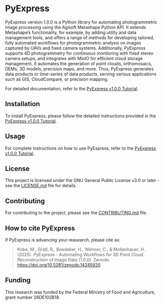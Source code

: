 # PyExpress

PyExpress version 1.0.0 is a Python library for automating photogrammetric image processing using the Agisoft Metashape Python API.
It extends Metashape’s functionality, for example, by adding utility and data management tools, and offers a range of methods for developing tailored,
fully automated workflows for photogrammetric analysis on images captured by UAVs and fixed camera systems.
Additionally, PyExpress supports 4D photogrammetry for continuous monitoring with fixed stereo camera setups, and integrates with MinIO for efficient cloud storage management. It automates the generation of point clouds, orthomosaics, DEMs, 3D models, precision maps, and more. 
Thus, PyExpress generates data products or time-series of data products, serving various applications such as GIS, CloudCompare, or precision mapping.

For detailed documentation, refer to the [PyExpress v1.0.0 Tutorial](DOCS/PyExpress_v1.0.0.pdf).

## Installation

To install PyExpress, please follow the detailed instructions provided in the [PyExpress v1.0.0 Tutorial](DOCS/PyExpress_v1.0.0.pdf).

## Usage

For complete instructions on how to use PyExpress, refer to the [PyExpress v1.0.0 Tutorial](DOCS/PyExpress_v1.0.0.pdf).

## License

This project is licensed under the GNU General Public License v3.0 or later - see the [LICENSE.md](LICENSE.md) file for details.

## Contributing

For contributing to the project, please see the [CONTRIBUTING.md](CONTRIBUTING.md) file.

## How to cite PyExpress

If PyExpress is advancing your reasearch, please cite as:

> Kobe, M., Graß, R., Boedeker, H., Wehner, C., & Mollenhauer, H. (2025). PyExpress - Automating Workflows for 3D Point Cloud Reconstruction of Image Data (1.0.0). Zenodo. https://doi.org/10.5281/zenodo.14245920

## Funding

This research was funded by the Federal Ministry of Food and Agriculture, grant number 28DE102B18.